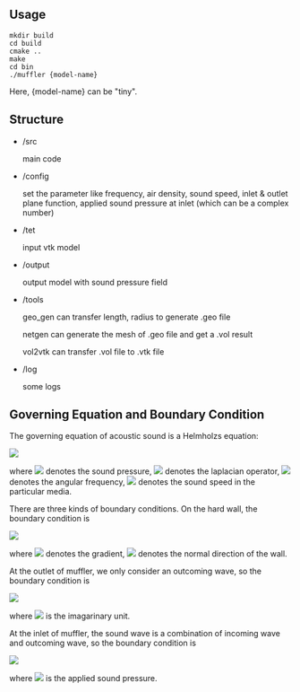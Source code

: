 ## Usage
```
mkdir build
cd build
cmake ..
make
cd bin
./muffler {model-name}
```
Here, {model-name} can be "tiny".

## Structure
* /src

	main code

* /config

	set the parameter like frequency, air density, sound speed, inlet & outlet plane function, applied sound pressure at inlet (which can be a complex number)

* /tet

	input vtk model

* /output

	output model with sound pressure field

* /tools

	geo_gen can transfer length, radius to generate .geo file

	netgen can generate the mesh of .geo file and get a .vol result

	vol2vtk can transfer .vol file to .vtk file

* /log

	some logs

## Governing Equation and Boundary Condition

The governing equation of acoustic sound is a Helmholzs equation:

<img src="https://latex.codecogs.com/gif.latex?\bigtriangleup p - \frac{\omega^2}{c^2} p = 0"/>

where 
<img src="https://latex.codecogs.com/gif.latex?p"/> denotes the sound pressure,
<img src="https://latex.codecogs.com/gif.latex?\bigtriangleup"/> denotes the laplacian operator,
<img src="https://latex.codecogs.com/gif.latex?\omega"/> denotes the angular frequency,
<img src="https://latex.codecogs.com/gif.latex?c"/> denotes the sound speed in the particular media.

There are three kinds of boundary conditions. On the hard wall, the boundary condition is

<img src="https://latex.codecogs.com/gif.latex?\bigtriangledown p \cdot n = 0"/>

where
<img src="https://latex.codecogs.com/gif.latex?\bigtriangledown"/> denotes the gradient,
<img src="https://latex.codecogs.com/gif.latex?n"/> denotes the normal direction of the wall.

At the outlet of muffler, we only consider an outcoming wave, so the boundary condition is

<img src="https://latex.codecogs.com/gif.latex?\bigtriangledown p \cdot n + \frac{i \omega}{c}p = 0"/>

where
<img src="https://latex.codecogs.com/gif.latex?i"/> is the imagarinary unit.

At the inlet of muffler, the sound wave is a combination of incoming wave and outcoming wave, so the boundary condition is

<img src="https://latex.codecogs.com/gif.latex?\bigtriangledown p \cdot n + \frac{i \omega}{c}p - \frac{2 i \omega}{c}p_0 = 0"/>

where
<img src="https://latex.codecogs.com/gif.latex?p_0"/> is the applied sound pressure.
